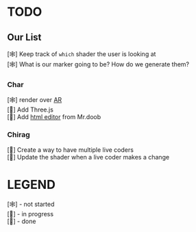# TODO

## Our List
[🕸] Keep track of `which` shader the user is looking at <br />
[🕸] What is our marker going to be? How do we generate them? <br />

### Char

[🕸] render over [AR](https://github.com/jeromeetienne/AR.js) <br />
[🌝] Add Three.js<br />
[🌝] Add [html editor](https://github.com/mrdoob/htmleditor) from Mr.doob <br />

### Chirag
[🌝] Create a way to have multiple live coders <br />
[🎃] Update the shader when a live coder makes a change <br />

# LEGEND
[🕸] - not started <br />
[🎃] - in progress <br />
[🌝] - done <br />